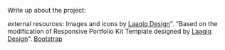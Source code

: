Write up about the project:

external resources:
Images and icons by [Laaqiq Design](https://www.behance.net/laaqiq)".
"Based on the modification of Responsive Portfolio Kit Template designed by [Laaqiq Design](https://www.behance.net/laaqiq)".
[Bootstrap](https://getbootstrap.com/docs/5.3/getting-started/introduction/)
